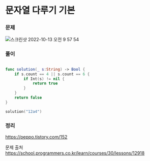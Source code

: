 #  문자열 다루기 기본

### 문제
![스크린샷 2022-10-13 오전 9 57 54](https://user-images.githubusercontent.com/64088377/195474717-04b1cf29-1a39-4a37-8452-29f1077ed875.png)


### 풀이 <br>
```swift 

func solution(_ s:String) -> Bool {
    if s.count == 4 || s.count == 6 {
        if Int(s) != nil {
            return true
        }
    }
    return false
}

solution("12a4")


```

### 정리 <br>
https://peppo.tistory.com/152

문제 출처 <br>
https://school.programmers.co.kr/learn/courses/30/lessons/12918
